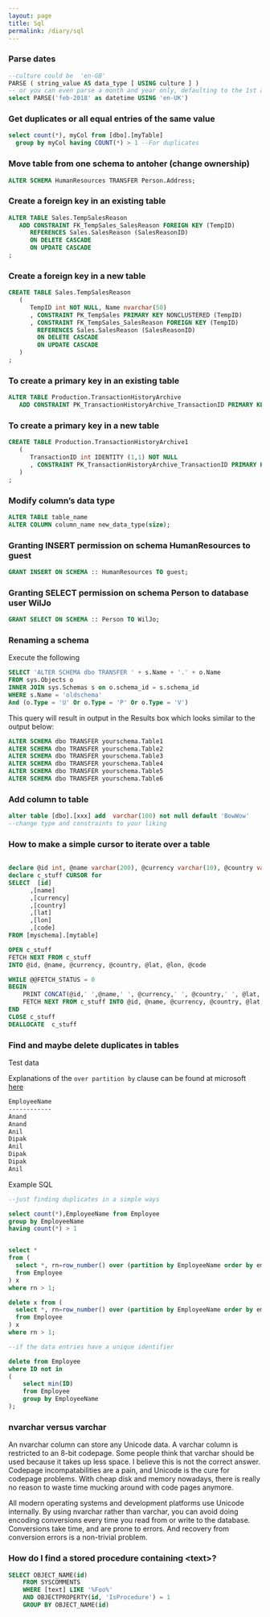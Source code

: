 ```yaml
---
layout: page
title: Sql
permalink: /diary/sql
---
```


### Parse dates
```sql
--culture could be  'en-GB'
PARSE ( string_value AS data_type [ USING culture ] )
-- or you can even parse a month and year only, defaulting to the 1st at 00:00:00
select PARSE('feb-2018' as datetime USING 'en-UK')
```
### Get duplicates or all equal entries of the same value
```sql
select count(*), myCol from [dbo].[myTable]
  group by myCol having COUNT(*) > 1 --For duplicates
```

### Move table from one schema to antoher (change ownership)
```sql
ALTER SCHEMA HumanResources TRANSFER Person.Address;  
```
### Create a foreign key in an existing table
```sql
ALTER TABLE Sales.TempSalesReason
   ADD CONSTRAINT FK_TempSales_SalesReason FOREIGN KEY (TempID)
      REFERENCES Sales.SalesReason (SalesReasonID)
      ON DELETE CASCADE
      ON UPDATE CASCADE
;
```
### Create a foreign key in a new table
```sql
CREATE TABLE Sales.TempSalesReason 
   (
      TempID int NOT NULL, Name nvarchar(50)
      , CONSTRAINT PK_TempSales PRIMARY KEY NONCLUSTERED (TempID)
      , CONSTRAINT FK_TempSales_SalesReason FOREIGN KEY (TempID)
        REFERENCES Sales.SalesReason (SalesReasonID)
        ON DELETE CASCADE
        ON UPDATE CASCADE
   )
;
```
### To create a primary key in an existing table
```sql
ALTER TABLE Production.TransactionHistoryArchive
   ADD CONSTRAINT PK_TransactionHistoryArchive_TransactionID PRIMARY KEY CLUSTERED (TransactionID);
```
### To create a primary key in a new table
```sql
CREATE TABLE Production.TransactionHistoryArchive1
   (
      TransactionID int IDENTITY (1,1) NOT NULL
      , CONSTRAINT PK_TransactionHistoryArchive_TransactionID PRIMARY KEY CLUSTERED (TransactionID)
   )
;
```
### Modify column’s data type
```sql
ALTER TABLE table_name 
ALTER COLUMN column_name new_data_type(size);
```




### Granting INSERT permission on schema HumanResources to guest
```sql
GRANT INSERT ON SCHEMA :: HumanResources TO guest;
```
### Granting SELECT permission on schema Person to database user WilJo
```sql
GRANT SELECT ON SCHEMA :: Person TO WilJo; 
```
### Renaming a schema
Execute the following
```sql
SELECT 'ALTER SCHEMA dbo TRANSFER ' + s.Name + '.' + o.Name
FROM sys.Objects o
INNER JOIN sys.Schemas s on o.schema_id = s.schema_id
WHERE s.Name = 'oldschema'
And (o.Type = 'U' Or o.Type = 'P' Or o.Type = 'V')
```
This query will result in output in the Results box which looks similar to the output below:
```sql
ALTER SCHEMA dbo TRANSFER yourschema.Table1
ALTER SCHEMA dbo TRANSFER yourschema.Table2
ALTER SCHEMA dbo TRANSFER yourschema.Table3
ALTER SCHEMA dbo TRANSFER yourschema.Table4
ALTER SCHEMA dbo TRANSFER yourschema.Table5
ALTER SCHEMA dbo TRANSFER yourschema.Table6
```
### Add column to table
```sql
alter table [dbo].[xxx] add  varchar(100) not null default 'BowWow'
--change type and constraints to your liking
```

### How to make a simple cursor to iterate over a table
```sql

declare @id int, @name varchar(200), @currency varchar(10), @country varchar(10), @lat decimal, @lon decimal, @code varchar(50)
declare c_stuff CURSOR for
SELECT  [id]
      ,[name]
      ,[currency]
      ,[country]
      ,[lat]
      ,[lon]
      ,[code]
FROM [myschema].[mytable]

OPEN c_stuff
FETCH NEXT FROM c_stuff
INTO @id, @name, @currency, @country, @lat, @lon, @code

WHILE @@FETCH_STATUS = 0
BEGIN
	PRINT CONCAT(@id,' ',@name,' ', @currency,' ', @country,' ', @lat,' ', @lon,' ', @code)
	FETCH NEXT FROM c_stuff INTO @id, @name, @currency, @country, @lat, @lon, @code
END
CLOSE c_stuff
DEALLOCATE  c_stuff
```

### Find and maybe delete duplicates in tables
Test data

Explanations of the ```over partition by``` clause can be found at microsoft [here](https://docs.microsoft.com/en-us/sql/t-sql/queries/select-over-clause-transact-sql?view=sql-server-ver15)

```txt
EmployeeName
------------
Anand
Anand
Anil
Dipak
Anil
Dipak
Dipak
Anil
```

Example SQL
```sql
--just finding duplicates in a simple ways

select count(*),EmployeeName from Employee
group by EmployeeName
having count(*) > 1


select *
from (
  select *, rn=row_number() over (partition by EmployeeName order by empId)
  from Employee 
) x
where rn > 1;

delete x from (
  select *, rn=row_number() over (partition by EmployeeName order by empId)
  from Employee 
) x
where rn > 1;

--if the data entries have a unique identifier

delete from Employee 
where ID not in
(
    select min(ID)
    from Employee 
    group by EmployeeName 
);
```

### nvarchar versus varchar
An nvarchar column can store any Unicode data. A varchar column is restricted to an 8-bit codepage. Some people think that varchar should be used because it takes up less space. I believe this is not the correct answer. Codepage incompatabilities are a pain, and Unicode is the cure for codepage problems. With cheap disk and memory nowadays, there is really no reason to waste time mucking around with code pages anymore.

All modern operating systems and development platforms use Unicode internally. By using nvarchar rather than varchar, you can avoid doing encoding conversions every time you read from or write to the database. Conversions take time, and are prone to errors. And recovery from conversion errors is a non-trivial problem.

### How do I find a stored procedure containing \<text\>?
```sql
SELECT OBJECT_NAME(id) 
    FROM SYSCOMMENTS 
    WHERE [text] LIKE '%Foo%' 
    AND OBJECTPROPERTY(id, 'IsProcedure') = 1 
    GROUP BY OBJECT_NAME(id)
```
